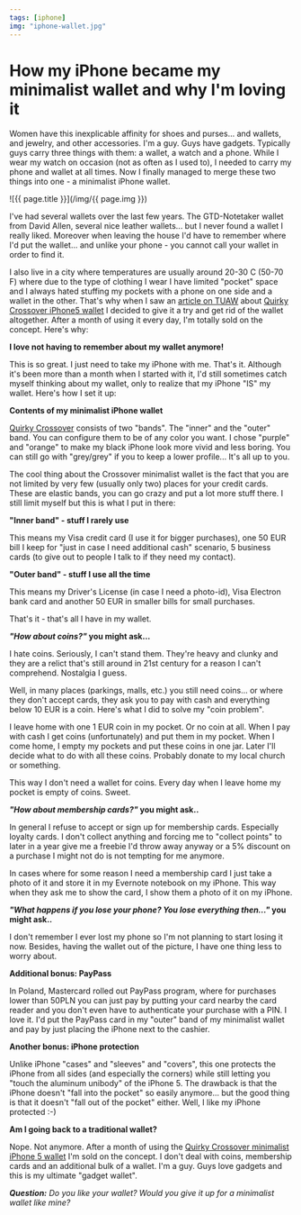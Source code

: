 ```yaml
---
tags: [iphone]
img: "iphone-wallet.jpg"
---
```


# How my iPhone became my minimalist wallet and why I'm loving it

Women have this inexplicable affinity for shoes and purses... and wallets, and jewelry, and other accessories. I'm a guy. Guys have gadgets. Typically guys carry three things with them: a wallet, a watch and a phone. While I wear my watch on occasion (not as often as I used to), I needed to carry my phone and wallet at all times. Now I finally managed to merge these two things into one - a minimalist iPhone wallet.

<!--More-->

![{{ page.title }}](/img/{{ page.img }})

I've had several wallets over the last few years. The GTD-Notetaker wallet from David Allen, several nice leather wallets... but I never found a wallet I really liked. Moreover when leaving the house I'd have to remember where I'd put the wallet... and unlike your phone - you cannot call your wallet in order to find it.

I also live in a city where temperatures are usually around 20-30 C (50-70 F) where due to the type of clothing I wear I have limited "pocket" space and I always hated stuffing my pockets with a phone on one side and a wallet in the other. That's why when I saw an [article on TUAW][tuaw] about [Quirky Crossover iPhone5 wallet][qc] I decided to give it a try and get rid of the wallet altogether. After a month of using it every day, I'm totally sold on the concept. Here's why:



**I love not having to remember about my wallet anymore!**

This is so great. I just need to take my iPhone with me. That's it. Although it's been more than a month when I started with it, I'd still sometimes catch myself thinking about my wallet, only to realize that my iPhone "IS" my wallet. Here's how I set it up:

**Contents of my minimalist iPhone wallet**

[Quirky Crossover][qc] consists of two "bands". The "inner" and the "outer" band. You can configure them to be of any color you want. I chose "purple" and "orange" to make my black iPhone look more vivid and less boring. You can still go with "grey/grey" if you to keep a lower profile... It's all up to you.

The cool thing about the Crossover minimalist wallet is the fact that you are not limited by very few (usually only two) places for your credit cards. These are elastic bands, you can go crazy and put a lot more stuff there. I still limit myself but this is what I put in there:

**"Inner band" - stuff I rarely use**

This means my Visa credit card (I use it for bigger purchases), one 50 EUR bill I keep for "just in case I need additional cash" scenario, 5 business cards (to give out to people I talk to if they need my contact).

**"Outer band" - stuff I use all the time**

This means my Driver's License (in case I need a photo-id), Visa Electron bank card and another 50 EUR in smaller bills for small purchases.

That's it - that's all I have in my wallet.

***"How about coins?"* you might ask...**

I hate coins. Seriously, I can't stand them. They're heavy and clunky and they are a relict that's still around in 21st century for a reason I can't comprehend. Nostalgia I guess.

Well, in many places (parkings, malls, etc.) you still need coins... or where they don't accept cards, they ask you to pay with cash and everything below 10 EUR is a coin. Here's what I did to solve my "coin problem".

I leave home with one 1 EUR coin in my pocket. Or no coin at all. When I pay with cash I get coins (unfortunately) and put them in my pocket. When I come home, I empty my pockets and put these coins in one jar. Later I'll decide what to do with all these coins. Probably donate to my local church or something.

This way I don't need a wallet for coins. Every day when I leave home my pocket is empty of coins. Sweet.

***"How about membership cards?"* you might ask..**

In general I refuse to accept or sign up for membership cards. Especially loyalty cards. I don't collect anything and forcing me to "collect points" to later in a year give me a freebie I'd throw away anyway or a 5% discount on a purchase I might not do is not tempting for me anymore.

In cases where for some reason I need a membership card I just take a photo of it and store it in my Evernote notebook on my iPhone. This way when they ask me to show the card, I show them a photo of it on my iPhone.

***"What happens if you lose your phone? You lose everything then..."* you might ask..**

I don't remember I ever lost my phone so I'm not planning to start losing it now. Besides, having the wallet out of the picture, I have one thing less to worry about.

**Additional bonus: PayPass**

In Poland, Mastercard rolled out PayPass program, where for purchases lower than 50PLN you can just pay by putting your card nearby the card reader and you don't even have to authenticate your purchase with a PIN. I love it. I'd put the PayPass card in my "outer" band of my minimalist wallet and pay by just placing the iPhone next to the cashier. 

**Another bonus: iPhone protection**

Unlike iPhone "cases" and "sleeves" and "covers", this one protects the iPhone from all sides (and especially the corners) while still letting you "touch the aluminum unibody" of the iPhone 5. The drawback is that the iPhone doesn't "fall into the pocket" so easily anymore... but the good thing is that it doesn't "fall out of the pocket" either. Well, I like my iPhone protected :-)

**Am I going back to a traditional wallet?**

Nope. Not anymore. After a month of using the [Quirky Crossover minimalist iPhone 5 wallet][qc] I'm sold on the concept. I don't deal with coins, membership cards and an additional bulk of a wallet. I'm a guy. Guys love gadgets and this is my ultimate "gadget wallet".

***Question:** Do you like your wallet? Would you give it up for a minimalist wallet like mine?*

[tuaw]: http://www.tuaw.com/2013/02/07/quirkys-crossover-finally-a-truly-unique-iphone-5-case/
[qc]: http://www.quirky.com/products/447?r=7daef120224e277c16518b0e0c9c44b6
[n]: http://www.nozbe.com/
[ns]: http://www.nozbe.com/signup
[p]: http://www.productivemagazine.com/
[s]: http://www.michaelsliwinski.com/productive_show
[t]: http://twitter.com/MSliwinski
[i]: http://www.michaelsliwinski.com/tag/ipadonly
[e]: http://www.michaelsliwinski.com/how-i-use-evernote
[d]: http://db.tt/kD7Liux

[n]: https://michael.gratis/nozbe
